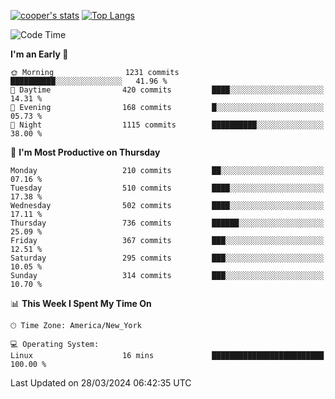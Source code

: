 [![cooper's stats](https://github-readme-stats-dwoluvhms-coopjz.vercel.app/api?username=coopjz&count_private=true)](https://github.com/coopjz/github-readme-stats)
[![Top Langs](https://github-readme-stats-dwoluvhms-coopjz.vercel.app/api/top-langs/?username=coopjz&count_private=true&langs_count=8&layout=compact)](https://github.com/coopjz/github-readme-stats)
<!--START_SECTION:waka-->
![Code Time](http://img.shields.io/badge/Code%20Time-1%20hr%2030%20mins-blue)

**I'm an Early 🐤** 

```text
🌞 Morning                1231 commits        ██████████░░░░░░░░░░░░░░░   41.96 % 
🌆 Daytime                420 commits         ████░░░░░░░░░░░░░░░░░░░░░   14.31 % 
🌃 Evening                168 commits         █░░░░░░░░░░░░░░░░░░░░░░░░   05.73 % 
🌙 Night                  1115 commits        ██████████░░░░░░░░░░░░░░░   38.00 % 
```
📅 **I'm Most Productive on Thursday** 

```text
Monday                   210 commits         ██░░░░░░░░░░░░░░░░░░░░░░░   07.16 % 
Tuesday                  510 commits         ████░░░░░░░░░░░░░░░░░░░░░   17.38 % 
Wednesday                502 commits         ████░░░░░░░░░░░░░░░░░░░░░   17.11 % 
Thursday                 736 commits         ██████░░░░░░░░░░░░░░░░░░░   25.09 % 
Friday                   367 commits         ███░░░░░░░░░░░░░░░░░░░░░░   12.51 % 
Saturday                 295 commits         ███░░░░░░░░░░░░░░░░░░░░░░   10.05 % 
Sunday                   314 commits         ███░░░░░░░░░░░░░░░░░░░░░░   10.70 % 
```


📊 **This Week I Spent My Time On** 

```text
🕑︎ Time Zone: America/New_York

💻 Operating System: 
Linux                    16 mins             █████████████████████████   100.00 % 
```


 Last Updated on 28/03/2024 06:42:35 UTC
<!--END_SECTION:waka-->

